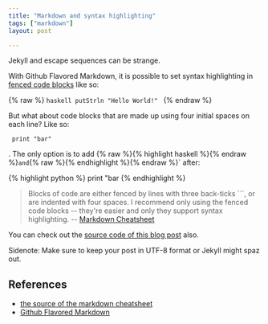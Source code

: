```yaml
---
title: "Markdown and syntax highlighting"
tags: ["markdown"]
layout: post

---
```

Jekyll and escape sequences can be strange.
<!--more-->
With Github Flavored Markdown, it is possible to set syntax
highlighting in [fenced code blocks](https://help.github.com/articles/creating-and-highlighting-code-blocks/#fenced-code-blocks) like so:

{% raw %}
    ```haskell
    putStrln "Hello World!"
    ```
{% endraw %}

But what about code blocks that are made up using four initial spaces
on each line? Like so: <pre><code> print "bar" </code></pre>. The only
option is to add {% raw %}{% highlight haskell %}{% endraw %}` and `{%
raw %}{% endhighlight %}{% endraw %}` after:

{% highlight python %}
    print "bar
{% endhighlight %}

> Blocks of code are either fenced by lines with three back-ticks ```,
> or are indented with four spaces. I recommend only using the fenced
> code blocks -- they're easier and only they support syntax
> highlighting. -- [Markdown Cheatsheet](https://github.com/adam-p/markdown-here/wiki/Markdown-Cheatsheet#blockquotes)

You can check out the [source code of this blog post](https://github.com/jmn/jmn.github.io/blob/master/_posts/2018-03-26-markdown-syntax-highlighting.md) also.

Sidenote: Make sure to keep your post in UTF-8 format or Jekyll might spaz out.

## References
- [the source of the markdown cheatsheet](https://raw.githubusercontent.com/wiki/adam-p/markdown-here/Markdown-Cheatsheet.md?login=login&token=token)
- [Github Flavored Markdown](https://github.github.com/gfm/)
